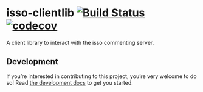 # isso-clientlib [![Build Status](https://travis-ci.org/jGleitz/isso-clientlib.svg?branch=master)](https://travis-ci.org/jGleitz/isso-clientlib)  [![codecov](https://codecov.io/gh/jGleitz/isso-clientlib/branch/master/graph/badge.svg)](https://codecov.io/gh/jGleitz/isso-clientlib)

A client library to interact with the isso commenting server.

## Development

If you’re interested in contributing to this project, you’re very welcome to do so! Read [the development docs](DEVELOPMENT.md) to get you started.
